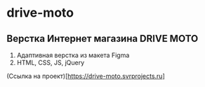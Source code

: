 # drive-moto

## Верстка Интернет магазина DRIVE MOTO

1. Адаптивная верстка из макета Figma
2. HTML, CSS, JS, jQuery

(Ссылка на проект)[https://drive-moto.svrprojects.ru]
